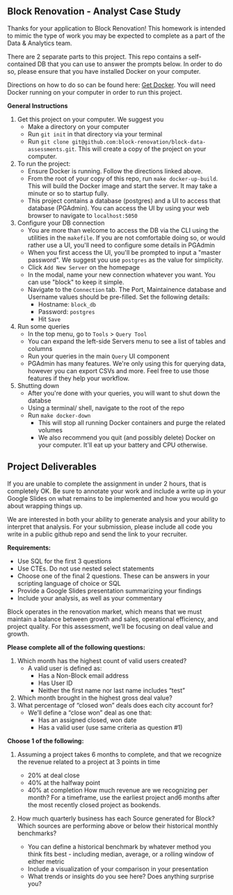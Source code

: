 ## Block Renovation - Analyst Case Study

Thanks for your application to Block Renovation! This homework is intended to mimic the type of work you may be expected to complete as a part of the Data & Analytics team. 

There are 2 separate parts to this project. This repo contains a self-contained DB that you can use to answer the prompts below. In order to do so, please ensure that you have installed Docker on your computer. 

Directions on how to do so can be found here: [Get Docker](https://docs.docker.com/get-docker/). You will need Docker running on your computer in order to run this project. 

**General Instructions**
1. Get this project on your computer. We suggest you 
    - Make a directory on your computer
    - Run `git init` in that directory via your terminal
    - Run `git clone git@github.com:block-renovation/block-data-assessments.git`. This will create a copy of the project on your computer.
2. To run the project:
    - Ensure Docker is running. Follow the directions linked above.
    - From the root of your copy of this repo, run `make docker-up-build`. This will build the Docker image and start the server. It may take a minute or so to startup fully. 
    - This project contains a database (postgres) and a UI to access that database (PGAdmin). You can access the UI by using your web browser to navigate to `localhost:5050`
3. Configure your DB connection 
    - You are more than welcome to access the DB via the CLI using the utilities in the `makefile`. If you are not comfortable doing so, or would rather use a UI, you'll need to configure some details in PGAdmin
    - When you first access the UI, you'll be prompted to input a "master password". We suggest you use `postgres` as the value for simplicity.
    - Click `Add New Server` on the homepage
    - In the modal, name your new connection whatever you want. You can use "block" to keep it simple. 
    - Navigate to the `Connection` tab. The Port, Maintainence database and Username values should be pre-filled. Set the following details:
      - Hostname: `block_db`
      - Password: `postgres`
      - Hit `Save`
4. Run some queries
    - In the top menu, go to `Tools` > `Query Tool`
    - You can expand the left-side Servers menu to see a list of tables and columns
    - Run your queries in the main `Query` UI component
    - PGAdmin has many features. We're only using this for querying data, however you can export CSVs and more. Feel free to use those features if they help your workflow. 
5. Shutting down
    - After you're done with your queries, you will want to shut down the databse
    - Using a terminal/ shell, navigate to the root of the repo
    - Run `make docker-down`
      - This will stop all running Docker containers and purge the related volumes
      - We also recommend you quit (and possibly delete) Docker on your computer. It'll eat up your battery and CPU otherwise. 

## Project Deliverables

If you are unable to complete the assignment in under 2 hours, that is completely OK. Be sure to annotate your work and include a write up in your Google Slides on what remains to be implemented and how you would go about wrapping things up.

We are interested in both your ability to generate analysis and your ability to interpret that analysis.  For your submission, please include all code you write in a public github repo and send the link to your recruiter.

**Requirements:**
- Use SQL for the first 3 questions
- Use CTEs. Do not use nested select statements
- Choose one of the final 2 questions. These can be answers in your scripting language of choice or SQL
- Provide a Google Slides presentation summarizing your findings
- Include your analysis, as well as your commentary 

Block operates in the renovation market, which means that we must maintain a balance between growth and sales, operational efficiency, and project quality. For this assessment, we’ll be focusing on deal value and growth.
 
**Please complete all of the following questions:**
1. Which month has the highest count of valid users created? 
   - A valid user is defined as:
     - Has a Non-Block email address
     - Has User ID 
     - Neither the first name nor last name includes “test” 
2. Which month brought in the highest gross deal value? 
3. What percentage of “closed won” deals does each city account for? 
   - We’ll define a “close won” deal as one that:
     - Has an assigned closed, won date 
     - Has a valid user (use same criteria as question #1)

**Choose 1 of the following:**
1. Assuming a project takes 6 months to complete, and that we recognize the revenue related to a project at 3 points in time 
   - 20% at deal close
   - 40% at the halfway point
   - 40% at completion 
How much revenue are we recognizing per month? For a timeframe, use the earliest project and6 months after the most recently closed project as bookends.


2. How much quarterly business has each Source generated for Block? Which sources are performing above or below their historical monthly benchmarks? 
   - You can define a historical benchmark by whatever method you think fits best - including median, average, or a rolling window of either metric
   - Include a visualization of your comparison in your presentation
   - What trends or insights do you see here? Does anything surprise you?
